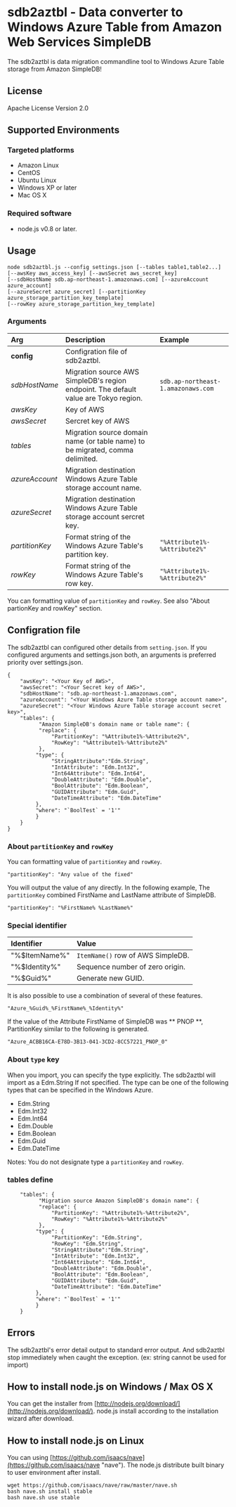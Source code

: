 # sdb2aztbl - Data converter to Windows Azure Table from Amazon Web Services SimpleDB

The sdb2aztbl is data migration commandline tool to Windows Azure Table storage from Amazon SimpleDB!

## License

Apache License Version 2.0

## Supported Environments

### Targeted platforms
- Amazon Linux
- CentOS
- Ubuntu Linux
- Windows XP or later
- Mac OS X

### Required software
- node.js v0.8 or later.

## Usage

    node sdb2aztbl.js --config settings.json [--tables table1,table2...] [--awsKey aws_access_key] [--awsSecret aws_secret_key]
    [--sdbHostName sdb.ap-northeast-1.amazonaws.com] [--azureAccount azure_account]
    [--azureSecret azure_secret] [--partitionKey azure_storage_partition_key_template] 
    [--rowKey azure_storage_partition_key_template] 

### Arguments

| Arg            | Description                                                                           | Example                       |
|:---------------|:--------------------------------------------------------------------------------------|:------------------------------|
| **config**     | Configration file of sdb2aztbl.                                                       |                               |
| *sdbHostName*  | Migration source AWS SimpleDB's  region endpoint. The default value are Tokyo region. | `sdb.ap-northeast-1.amazonaws.com` |
| *awsKey*       | Key of AWS                                                                            |                               |
| *awsSecret*    | Sercret key of AWS                                                                    |                               |
| *tables*       | Migration source domain name (or table name) to be migrated, comma delimited.    |                               |
| *azureAccount* | Migration destination Windows Azure Table storage account name.                       |                               |
| *azureSecret*  | Migration destination Windows Azure Table storage account sercret key.                |                               |
| *partitionKey* | Format string of the Windows Azure Table's partition key.                             | `"%Attribute1%-%Attribute2%"` |
| *rowKey*       | Format string of the Windows Azure Table's row key.                                   | `"%Attribute1%-%Attribute2%"` |

You can formatting value of `partitionKey` and `rowKey`. See also "About partionKey and rowKey" section.


## Configration file

The sdb2aztbl can configured other details from `setting.json`. If you configured arguments and settings.json both, an arguments is preferred priority over settings.json.

    {
        "awsKey": "<Your Key of AWS>",
        "awsSecret": "<Your Secret key of AWS>",
        "sdbHostName": "sdb.ap-northeast-1.amazonaws.com",
        "azureAccount": "<Your Windows Azure Table storage account name>",
        "azureSecret": "<Your Windows Azure Table storage account secret key>",
        "tables": {
              "Amazon SimpleDB's domain name or table name": {
              "replace": {
                  "PartitionKey": "%Attribute1%-%Attribute2%",
                  "RowKey": "%Attribute1%-%Attribute2%"
              },
             "type": {
                  "StringAttribute":"Edm.String",
                  "IntAttribute": "Edm.Int32",
                  "Int64Attribute": "Edm.Int64",
                  "DoubleAttribute": "Edm.Double",
                  "BoolAttribute": "Edm.Boolean",
                  "GUIDAttribute": "Edm.Guid",
                  "DateTimeAttribute": "Edm.DateTime"
             },
             "where": "`BoolTest` = '1'"
             }
        }
    }

### About `partitionKey` and `rowKey`

You can formatting value of `partitionKey` and `rowKey`. 

    "partitionKey": "Any value of the fixed"

You will output the value of any directly. In the following example, The `partitionKey` combined FirstName and LastName attribute of SimpleDB.

    "partitionKey": "%FirstName% %LastName%"

### Special identifier

| Identifier    | Value                             |
|:--------------|:----------------------------------|
| "%$ItemName%" | `ItemName()` row of AWS SimpleDB. |
| "%$Identity%" | Sequence number of zero origin.   |
| "%$Guid%"     | Generate new GUID.                |

It is also possible to use a combination of several of these features.
    
    "Azure_%Guid%_%FirstName%_%Identity%"

If the value of the Attribute FirstName of SimpleDB was ** PNOP **, PartitionKey similar to the following is generated.

    "Azure_ACBB16CA-E78D-3B13-041-3CD2-8CC57221_PNOP_0"

### About `type` key

When you import, you can specify the type explicitly. The sdb2aztbl will import as a Edm.String If not specified. The type can be one of the following types that can be specified in the Windows Azure. 

- Edm.String
- Edm.Int32
- Edm.Int64
- Edm.Double
- Edm.Boolean
- Edm.Guid
- Edm.DateTime

Notes: You do not designate type a `partitionKey` and `rowKey`.

### tables define

        "tables": {
              "Migration source Amazon SimpleDB's domain name": {
              "replace": {
                  "PartitionKey": "%Attribute1%-%Attribute2%",
                  "RowKey": "%Attribute1%-%Attribute2%"
              },
             "type": {
                  "PartitionKey": "Edm.String",
                  "RowKey": "Edm.String",
                  "StringAttribute":"Edm.String",
                  "IntAttribute": "Edm.Int32",
                  "Int64Attribute": "Edm.Int64",
                  "DoubleAttribute": "Edm.Double",
                  "BoolAttribute": "Edm.Boolean",
                  "GUIDAttribute": "Edm.Guid",
                  "DateTimeAttribute": "Edm.DateTime"
             },
             "where": "`BoolTest` = '1'"
             }
        }

## Errors
The sdb2aztbl's error detail output to standard error output. And sdb2aztbl stop immediately when caught the exception. (ex: string cannot be used for import) 

## How to install node.js on Windows / Max OS X

You can get the installer from [http://nodejs.org/download/](http://nodejs.org/download/). node.js install according to the installation wizard after download.


## How to install node.js on Linux
You can using [https://github.com/isaacs/nave](https://github.com/isaacs/nave "nave"). The node.js distribute built binary to user environment after install.

    wget https://github.com/isaacs/nave/raw/master/nave.sh
    bash nave.sh install stable
    bash nave.sh use stable
